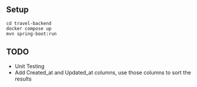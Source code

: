 ## Setup

`cd travel-backend`  
`docker compose up`  
`mvn spring-boot:run`    

## TODO

- Unit Testing
- Add Created_at and Updated_at columns, use those columns to sort the results